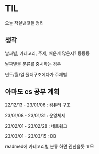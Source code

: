 # TIL
오늘 작살낸것들 정리

## 생각
날짜별, 카테고리, 주제, 배운게 많은지? 등등등

날짜별을 분류를 중시하는 경우

년도/월/일 폴더구조에다가 주제별

## 아마도 cs 공부 계획
22/12/13 - 23/01/06 : 컴퓨터 구조

23/01/08 - 23/01/31 : 운영체제

23/02/01 - 23/02/28 : 네트워크

23/03/01 - 23/03/15 : DB

readmed에 카테고리별 분류
하면 괜찬을듯
ㅎ므
